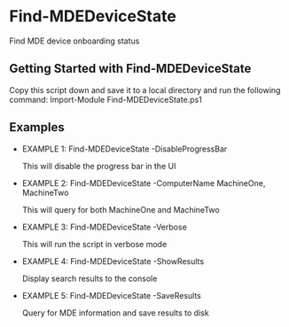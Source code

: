 # Find-MDEDeviceState

Find MDE device onboarding status

## Getting Started with Find-MDEDeviceState

Copy this script down and save it to a local directory and run the following command: Import-Module Find-MDEDeviceState.ps1

## Examples

- EXAMPLE 1: Find-MDEDeviceState -DisableProgressBar

     This will disable the progress bar in the UI

- EXAMPLE 2: Find-MDEDeviceState -ComputerName MachineOne, MachineTwo

     This will query for both MachineOne and MachineTwo

- EXAMPLE 3: Find-MDEDeviceState -Verbose

     This will run the script in verbose mode

- EXAMPLE 4: Find-MDEDeviceState -ShowResults

     Display search results to the console

- EXAMPLE 5: Find-MDEDeviceState -SaveResults

     Query for MDE information and save results to disk
